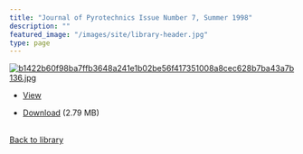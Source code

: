 ```yaml
---
title: "Journal of Pyrotechnics Issue Number 7, Summer 1998"
description: ""
featured_image: "/images/site/library-header.jpg"
type: page
---
```


<a href="https://drive.google.com/uc?export=view&id=1-AYlX9vqbQpHLqh2GLMBGhuBekjJk7GA" target="_blank">![b1422b60f98ba7ffb3648a241e1b02be56f417351008a8cec628b7ba43a7b136.jpg](https://drive.google.com/uc?export=view&id=1h1rL1kkxX2oj0gokzVSkglMbGGLgcFbF)</a>
* <a href="https://drive.google.com/uc?export=view&id=1-AYlX9vqbQpHLqh2GLMBGhuBekjJk7GA" target="_blank">View</a>

* [Download](https://drive.google.com/uc?export=download&id=1-AYlX9vqbQpHLqh2GLMBGhuBekjJk7GA) (2.79 MB)

<br />[Back to library](/library/)
